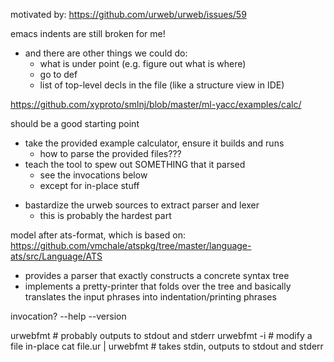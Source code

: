 motivated by: https://github.com/urweb/urweb/issues/59

emacs indents are still broken for me!
- and there are other things we could do:
  - what is under point (e.g. figure out what is where)
  - go to def
  - list of top-level decls in the file (like a structure view in IDE)


https://github.com/xyproto/smlnj/blob/master/ml-yacc/examples/calc/

should be a good starting point
+ take the provided example calculator, ensure it builds and runs
  + how to parse the provided files???
+ teach the tool to spew out SOMETHING that it parsed
  + see the invocations below
  - except for in-place stuff
- bastardize the urweb sources to extract parser and lexer
  - this is probably the hardest part


model after ats-format, which is based on:
https://github.com/vmchale/atspkg/tree/master/language-ats/src/Language/ATS
- provides a parser that exactly constructs a concrete syntax tree
- implements a pretty-printer that folds over the tree and basically
  translates the input phrases into indentation/printing phrases

invocation?
--help
--version

urwebfmt <file> # probably outputs to stdout and stderr
urwebfmt -i <file> # modify a file in-place
cat file.ur | urwebfmt # takes stdin, outputs to stdout and stderr
